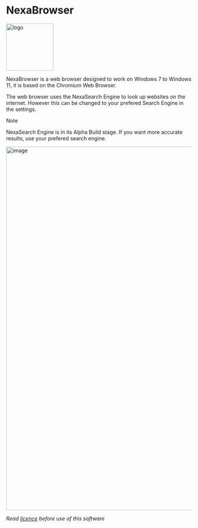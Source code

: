 # NexaBrowser
<img width="128" height="128" alt="logo" src="https://github.com/user-attachments/assets/ad66e330-8afb-4fe9-a317-cbed3c0f4b18" />

NexaBrowser is a web browser designed to work on Windows 7 to Windows 11, it is based on the Chromium Web Browser.

The web browser uses the NexaSearch Engine to look up websites on the internet. However this can be changed to your prefered Search Engine in the settings.

>[!NOTE]
>NexaSearch Engine is in its Alpha Build stage. If you want more accurate results, use your prefered search engine.

<img width="1472" height="986" alt="image" src="https://github.com/user-attachments/assets/6e7f80c6-2fbd-4d25-a924-5cef0b5d13c8" />

_*Read [licence](https://github.com/Northy2410/NexaBrowser/blob/main/LICENSE.txt) before use of this software*_
